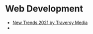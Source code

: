 # Web Development

 - [New Trends 2021 by Traversy Media](https://drive.google.com/file/d/1euuWY5sysKCcufcXdG1TCfvwuOKAQDgL/view?usp=sharing)
 - 

